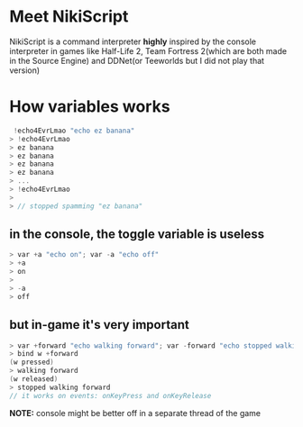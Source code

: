 # Meet NikiScript
NikiScript is a command interpreter **highly** inspired by the console interpreter in games like Half-Life 2, Team Fortress 2(which are both made in the Source Engine) and DDNet(or Teeworlds but I did not play that version)

# How variables works
```cpp
 !echo4EvrLmao "echo ez banana"
> !echo4EvrLmao
> ez banana
> ez banana
> ez banana
> ez banana
> ...
> !echo4EvrLmao
>
> // stopped spamming "ez banana"
```

## in the console, the toggle variable is useless
```cpp
> var +a "echo on"; var -a "echo off"
> +a
> on
>
> -a
> off
```

## but in-game it's very important
```cpp
> var +forward "echo walking forward"; var -forward "echo stopped walking forward"
> bind w +forward
(w pressed)
> walking forward
(w released)
> stopped walking forward
// it works on events: onKeyPress and onKeyRelease
```

**NOTE:** console might be better off in a separate thread of the game